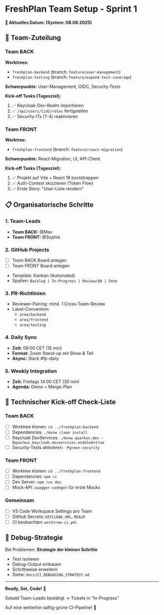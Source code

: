 # FreshPlan Team Setup - Sprint 1

**📅 Aktuelles Datum: <!-- AUTO_DATE --> (System: 08.06.2025)**

## 🎯 Team-Zuteilung

### Team BACK
**Worktrees:**
- `freshplan-backend` (branch: `feature/user-management`)
- `freshplan-testing` (branch: `feature/expand-test-coverage`)

**Schwerpunkte:** User-Management, OIDC, Security-Tests

**Kick-off Tasks (Tagesziel):**
1. ✅ Keycloak-Dev-Realm importieren
2. ✅ `/api/users/{id}/roles` fertigstellen
3. ✅ Security-ITs (T-4) reaktivieren

### Team FRONT
**Worktree:**
- `freshplan-frontend` (branch: `feature/react-migration`)

**Schwerpunkte:** React-Migration, UI, API-Client

**Kick-off Tasks (Tagesziel):**
1. ✅ Projekt auf Vite + React 18 bootstrappen
2. ✅ Auth-Context skizzieren (Token Flow)
3. ✅ Erste Story: "User-Liste rendern"

## 📋 Organisatorische Schritte

### 1. Team-Leads
- **Team BACK:** @Max
- **Team FRONT:** @Sophie

### 2. GitHub Projects
- [ ] Team BACK Board anlegen
- [ ] Team FRONT Board anlegen
- Template: Kanban (Automated)
- Spalten: `Backlog | In-Progress | Review/QA | Done`

### 3. PR-Richtlinien
- Reviewer-Pairing: mind. 1 Cross-Team-Review
- Label-Convention: 
  - `area/backend`
  - `area/frontend`
  - `area/testing`

### 4. Daily Sync
- **Zeit:** 09:00 CET (15 min)
- **Format:** Zoom Stand-up mit Show & Tell
- **Async:** Slack #fp-daily

### 5. Weekly Integration
- **Zeit:** Freitags 14:00 CET (30 min)
- **Agenda:** Demo + Merge-Plan

## 🚀 Technischer Kick-off Check-Liste

### Team BACK
- [ ] Worktree klonen: `cd ../freshplan-backend`
- [ ] Dependencies: `./mvnw clean install`
- [ ] Keycloak DevServices: `./mvnw quarkus:dev -Dquarkus.keycloak.devservices.enabled=true`
- [ ] Security-Tests aktivieren: `-Pgreen-security`

### Team FRONT
- [ ] Worktree klonen: `cd ../freshplan-frontend`
- [ ] Dependencies: `npm ci`
- [ ] Dev Server: `npm run dev`
- [ ] Mock-API: `swagger-codegen` für erste Mocks

### Gemeinsam
- [ ] VS Code Workspace Settings pro Team
- [ ] GitHub Secrets: `KEYCLOAK_URL`, `REALM`
- [ ] CI beobachten: `worktree-ci.yml`

## 💚 Debug-Strategie
Bei Problemen: **Strategie der kleinen Schritte**
- Test isolieren
- Debug-Output einbauen
- Schrittweise erweitern
- Siehe: `docs/CI_DEBUGGING_STRATEGY.md`

---

**Ready, Set, Code!** 🚀

Sobald Team-Leads bestätigt → Tickets in "In-Progress"

Auf eine weiterhin saftig-grüne CI-Pipeline! 💚